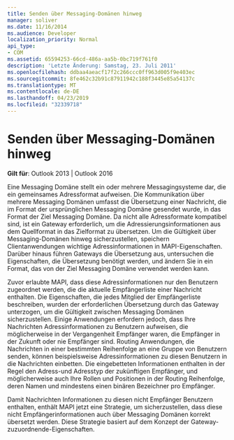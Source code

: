```yaml
---
title: Senden über Messaging-Domänen hinweg
manager: soliver
ms.date: 11/16/2014
ms.audience: Developer
localization_priority: Normal
api_type:
- COM
ms.assetid: 65594253-66cd-486a-aa5b-0bc719f761f0
description: 'Letzte Änderung: Samstag, 23. Juli 2011'
ms.openlocfilehash: ddbaa4aeacf17f2c266ccc0ff963d005f9e403ec
ms.sourcegitcommit: 8fe462c32b91c87911942c188f3445e85a54137c
ms.translationtype: MT
ms.contentlocale: de-DE
ms.lasthandoff: 04/23/2019
ms.locfileid: "32339718"
---
```

# <a name="sending-across-messaging-domains"></a>Senden über Messaging-Domänen hinweg

  
  
**Gilt für**: Outlook 2013 | Outlook 2016 
  
Eine Messaging Domäne stellt ein oder mehrere Messagingsysteme dar, die ein gemeinsames Adressformat aufweisen. Die Kommunikation über mehrere Messaging Domänen umfasst die Übersetzung einer Nachricht, die im Format der ursprünglichen Messaging Domäne gesendet wurde, in das Format der Ziel Messaging Domäne. Da nicht alle Adressformate kompatibel sind, ist ein Gateway erforderlich, um die Adressierungsinformationen aus dem Quellformat in das Zielformat zu übersetzen. Um die Gültigkeit über Messaging-Domänen hinweg sicherzustellen, speichern Clientanwendungen wichtige Adressinformationen in MAPI-Eigenschaften. Darüber hinaus führen Gateways die Übersetzung aus, untersuchen die Eigenschaften, die Übersetzung benötigt werden, und ändern Sie in ein Format, das von der Ziel Messaging Domäne verwendet werden kann.
  
Zuvor erlaubte MAPI, dass diese Adressinformationen nur den Benutzern zugeordnet werden, die die aktuelle Empfängerliste einer Nachricht enthalten. Die Eigenschaften, die jedes Mitglied der Empfängerliste beschreiben, wurden der erforderlichen Übersetzung durch das Gateway unterzogen, um die Gültigkeit zwischen Messaging Domänen sicherzustellen. Einige Anwendungen erfordern jedoch, dass Ihre Nachrichten Adressinformationen zu Benutzern aufweisen, die möglicherweise in der Vergangenheit Empfänger waren, die Empfänger in der Zukunft oder nie Empfänger sind. Routing Anwendungen, die Nachrichten in einer bestimmten Reihenfolge an eine Gruppe von Benutzern senden, können beispielsweise Adressinformationen zu diesen Benutzern in die Nachrichten einbetten. Die eingebetteten Informationen enthalten in der Regel den Adress-und Adresstyp der zukünftigen Empfänger, und möglicherweise auch Ihre Rollen und Positionen in der Routing Reihenfolge, deren Namen und mindestens einen binären Bezeichner pro Empfänger.
  
Damit Nachrichten Informationen zu diesen nicht Empfänger Benutzern enthalten, enthält MAPI jetzt eine Strategie, um sicherzustellen, dass diese nicht Empfängerinformationen auch über Messaging Domänen korrekt übersetzt werden. Diese Strategie basiert auf dem Konzept der Gateway-zuzuordnende-Eigenschaften.
  

